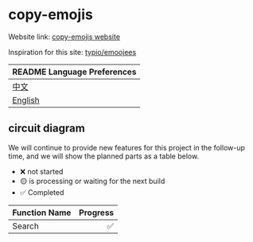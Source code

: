 # copy-emojis

Website link: [copy-emojis website](bre97-web.github.io/copy-emojis/)

Inspiration for this site: [typio/emoojees](https://github.com/typio/emoojees)

|README Language Preferences|
|:--|
|[中文](./readme/README-SC.md)|
|[English](./README.md)|

## circuit diagram

We will continue to provide new features for this project in the follow-up time, and we will show the planned parts as a table below.

- ❌ not started
- 🟡 is processing or waiting for the next build
- ✅ Completed

|Function Name|Progress|
|:--|--:|
|Search|✅|